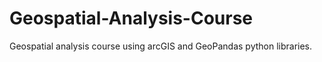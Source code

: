 # Geospatial-Analysis-Course
Geospatial analysis course using arcGIS and GeoPandas python libraries.
